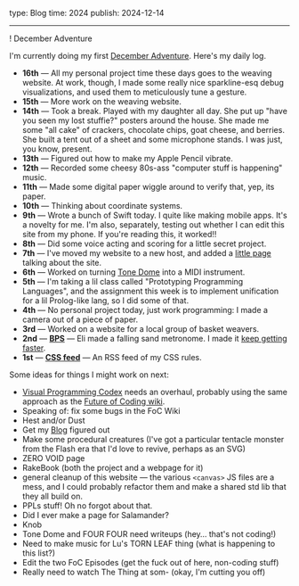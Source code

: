 type: Blog
time: 2024
publish: 2024-12-14

---

! December Adventure

<section>

I'm currently doing my first [December Adventure](https://eli.li/december-adventure). Here's my daily log.

* **16th** — All my personal project time these days goes to the weaving website. At work, though, I made some really nice sparkline-esq debug visualizations, and used them to meticulously tune a gesture.
* **15th** — More work on the weaving website.
* **14th** — Took a break. Played with my daughter all day. She put up "have you seen my lost stuffie?" posters around the house. She made me some "all cake" of crackers, chocolate chips, goat cheese, and berries. She built a tent out of a sheet and some microphone stands. I was just, you know, present.
* **13th** — Figured out how to make my Apple Pencil vibrate.
* **12th** — Recorded some cheesy 80s-ass "computer stuff is happening" music.
* **11th** — Made some digital paper wiggle around to verify that, yep, its paper.
* **10th** — Thinking about coordinate systems.
* **9th** — Wrote a bunch of Swift today. I quite like making mobile apps. It's a novelty for me. I'm also, separately, testing out whether I can edit this site from my phone. If you're reading this, it worked!!
* **8th** — Did some voice acting and scoring for a little secret project.
* **7th** — I've moved my website to a new host, and added a [little page](/site) talking about the site.
* **6th** — Worked on turning [Tone Dome](/tone-dome) into a MIDI instrument.
* **5th** — I'm taking a lil class called "Prototyping Programming Languages", and the assignment this week is to implement unification for a lil Prolog-like lang, so I did some of that.
* **4th** — No personal project today, just work programming: I made a camera out of a piece of paper.
* **3rd** — Worked on a website for a local group of basket weavers.
* **2nd** — **[BPS](/december-adventure/2024/2)** — Eli made a falling sand metronome. I made it [keep getting faster](/jerk).
* **1st** — **[CSS feed](/feeds)** — An RSS feed of my CSS rules.

</section><section>

Some ideas for things I might work on next:

* [Visual Programming Codex](/codex) needs an overhaul, probably using the same approach as the [Future of Coding wiki](https://wiki.futureofcoding.org).
* Speaking of: fix some bugs in the FoC Wiki
* Hest and/or Dust
* Get my [Blog](/blog) figured out
* Make some procedural creatures (I've got a particular tentacle monster from the Flash era that I'd love to revive, perhaps as an SVG)
* ZERO VOID page
* RakeBook (both the project and a webpage for it)
* general cleanup of this website — the various `<canvas>` JS files are a mess, and I could probably refactor them and make a shared std lib that they all build on.
* PPLs stuff! Oh no forgot about that.
* Did I ever make a page for Salamander?
* Knob
* Tone Dome and FOUR FOUR need writeups (hey… that's not coding!)
* Need to make music for Lu's TORN LEAF thing (what is happening to this list?)
* Edit the two FoC Episodes (get the fuck out of here, non-coding stuff)
* Really need to watch The Thing at som- (okay, I'm cutting you off)

</section>

